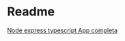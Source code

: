 # Readme

[Node express typescript App completa](https://developer.okta.com/blog/2018/11/15/node-express-typescript)